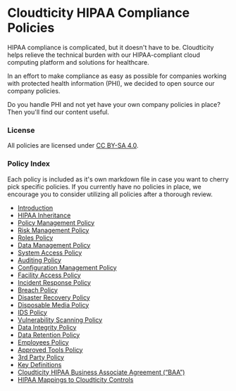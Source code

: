 # Cloudticity HIPAA Compliance Policies

HIPAA compliance is complicated, but it doesn't have to be. Cloudticity helps relieve the technical burden with our HIPAA-compliant cloud computing platform and solutions for healthcare.

In an effort to make compliance as easy as possible for companies working with protected health information (PHI), we decided to open source our company policies.

Do you handle PHI and not yet have your own company policies in place? Then you'll find our content useful.

### License

All policies are licensed under [CC BY-SA 4.0](http://creativecommons.org/licenses/by-sa/4.0/).

### Policy Index

Each policy is included as it's own markdown file in case you want to cherry pick specific policies. If you currently have no policies in place, we encourage you to consider utilizing all policies after a thorough review.

* [Introduction](source/sections/01-introduction.md)
* [HIPAA Inheritance](source/sections/02-hipaa_inheritance.md)
* [Policy Management Policy](source/sections/03-policy_management_policy.md)
* [Risk Management Policy](source/sections/04-risk_management_policy.md)
* [Roles Policy](source/sections/05-roles_policy.md)
* [Data Management Policy](source/sections/06-data_management_policy.md)
* [System Access Policy](source/sections/07-systems_access_policy.md)
* [Auditing Policy](source/sections/08-auditing_policy.md)
* [Configuration Management Policy](source/sections/09-configuration_management_policy.md)
* [Facility Access Policy](source/sections/10-facility_access_policy.md)
* [Incident Response Policy](source/sections/11-incident_response_policy.md)
* [Breach Policy](source/sections/12-breach_policy.md)
* [Disaster Recovery Policy](source/sections/13-disaster_recovery_policy.md)
* [Disposable Media Policy](source/sections/14-disposable_media_policy.md)
* [IDS Policy](source/sections/15-ids_policy.md)
* [Vulnerability Scanning Policy](source/sections/16-vulnerability_scanning_policy.md)
* [Data Integrity Policy](source/sections/17-data_integrity_policy.md)
* [Data Retention Policy](source/sections/18-data_retention_policy.md)
* [Employees Policy](source/sections/19-employees_policy.md)
* [Approved Tools Policy](source/sections/20-approved_tools_policy.md)
* [3rd Party Policy](source/sections/21-3rd_party_policy.md)
* [Key Definitions](source/sections/22-key_definitions.md)
* [Cloudticity HIPAA Business Associate Agreement (“BAA”)](source/sections/23-cloudticity_hipaa_business_associate_agreement.md)
* [HIPAA Mappings to Cloudticity Controls](source/sections/24-hipaa_mapping_to_cloudticity_controls.md)
